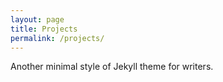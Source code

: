 ```yaml
---
layout: page
title: Projects
permalink: /projects/
---
```


Another minimal style of Jekyll theme for writers.
